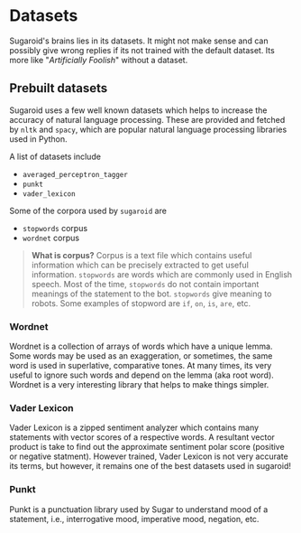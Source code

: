 # Datasets
Sugaroid's brains lies in its datasets. It might not make sense and can possibly give wrong
replies if its not trained with the default dataset. Its more like "_Artificially Foolish_"
without a dataset. 

## Prebuilt datasets
Sugaroid uses a few well known datasets which helps to increase the accuracy of natural 
language processing. These are provided and fetched by `nltk` and `spacy`, which are
popular natural language processing libraries used in Python. 

A list of datasets include
* `averaged_perceptron_tagger`
* `punkt`
* `vader_lexicon`

Some of the corpora used by `sugaroid` are
* `stopwords` corpus
* `wordnet` corpus

> **What is corpus?**
> Corpus is a text file which contains useful information which can be precisely extracted
> to get useful information. `stopwords` are words which are commonly used in English speech.
> Most of the time, `stopwords` do not contain important meanings of the statement to the 
> bot. `stopwords` give meaning to robots. Some examples of stopword are `if`, `on`, `is`,
> `are`, etc.

### Wordnet
Wordnet is a collection of arrays of words which have a unique lemma. Some words may be 
used as an exaggeration, or sometimes, the same word is used in superlative, comparative 
tones. At many times, its very useful to ignore such words and depend on the lemma (aka 
root word). Wordnet is a very interesting library that helps to make things simpler.

### Vader Lexicon
Vader Lexicon is a zipped sentiment analyzer which contains many statements with vector 
scores of a respective words. A resultant vector product is take to find out the approximate
sentiment polar score (positive or negative statment). However trained, Vader Lexicon is not
very accurate its terms, but however, it remains one of the best datasets used in sugaroid!

### Punkt
Punkt is a punctuation library used by Sugar to understand mood of a statement, i.e., 
interrogative mood, imperative mood, negation, etc.
